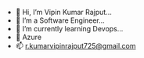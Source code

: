 - 👋 Hi, I’m Vipin Kumar Rajput...
- 👀 I’m a Software Engineer...
- 🌱 I’m currently learning Devops...
- 💞️ Azure
- 📫 r.kumarvipinrajput725@gmail.com

<!---
vipinrajput725/vipinrajput725 is a ✨ special ✨ repository because its `README.md` (this file) appears on your GitHub profile.
You can click the Preview link to take a look at your changes.
--->
